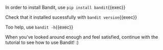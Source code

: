 In order to install Bandit, use `pip install bandit`{{exec}}

Check that it installed sucessfully with `bandit version`{{exec}}

Too help, use `bandit -h`{{exec}}

When you've looked around enough and feel satisfied, continue with the tutorial to see how to use Bandit! :)